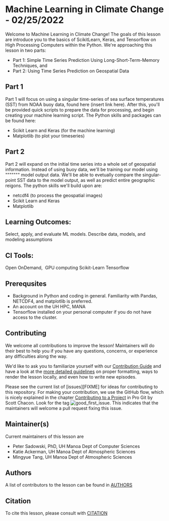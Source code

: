# Machine Learning in Climate Change - 02/25/2022

Welcome to Machine Learning in Climate Change! The goals of this lesson are introduce you to the basics of ScikitLearn, Keras, and Tensorflow on High Processing Computers within the Python. We're approaching this lesson in two parts: 
  - Part 1: Simple Time Series Prediction Using Long-Short-Term-Memory Techniques, and 
  - Part 2: Using Time Series Prediction on Geospatial Data 

## Part 1 
Part 1 will focus on using a singular time-series of sea surface temperatures (SST) from NOAA buoy data, found here (insert link here). After this, you'll be provided quick scripts to prepare the data for processing, and begin creating your machine learning script. The Python skills and packages can be found here:
- Scikit Learn and Keras (for the machine learning) 
- Matplotlib (to plot your timeseries) 

## Part 2
Part 2 will expand on the initial time series into a whole set of geospatial information. Instead of using buoy data, we'll be training our model using """"""" model output data. We'll be able to evetually compare the singular-point SST data to the model output, as well as predict entire geographic reigons. The python skills we'll build upon are: 
- netcdf4 (to process the geospatial images) 
- Scikit Learn and Keras 
- Matplotlib

## Learning Outcomes:
Select, apply, and evaluate ML models. Describe data, models, and modeling assumptions

## CI Tools:
Open OnDemand, 
GPU computing
Scikit-Learn
Tensorflow

## Prerequsites
- Background in Python and coding in general. Familiarity with Pandas, NETCDF4, and matplotlib is preferred. 
- An account on the UH HPC, MANA
- Tensorflow installed on your personal computer if you do not have access to the cluster.

## Contributing

We welcome all contributions to improve the lesson! Maintainers will do their best to help you if you have any
questions, concerns, or experience any difficulties along the way.

We'd like to ask you to familiarize yourself with our [Contribution Guide](CONTRIBUTING.md) and have a look at
the [more detailed guidelines][lesson-example] on proper formatting, ways to render the lesson locally, and even
how to write new episodes.

Please see the current list of [issues][FIXME] for ideas for contributing to this
repository. For making your contribution, we use the GitHub flow, which is
nicely explained in the chapter [Contributing to a Project](http://git-scm.com/book/en/v2/GitHub-Contributing-to-a-Project) in Pro Git
by Scott Chacon.
Look for the tag ![good_first_issue](https://img.shields.io/badge/-good%20first%20issue-gold.svg). This indicates that the maintainers will welcome a pull request fixing this issue.  


## Maintainer(s)

Current maintainers of this lesson are 

* Peter Sadowski, PhD, UH Manoa Dept of Computer Sciences
* Katie Ackerman, UH Manoa Dept of Atmospheric Sciences
* Mingyue Tang, UH Manoa Dept of Atmospheric Sciences


## Authors

A list of contributors to the lesson can be found in [AUTHORS](AUTHORS)

## Citation

To cite this lesson, please consult with [CITATION](CITATION)

[lesson-example]: https://carpentries.github.io/lesson-example

